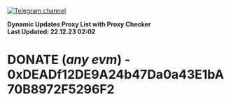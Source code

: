[![Telegram channel](https://img.shields.io/endpoint?url=https://runkit.io/damiankrawczyk/telegram-badge/branches/master?url=https://t.me/n4z4v0d)](https://t.me/n4z4v0d) 

**Dynamic Updates Proxy List with Proxy Checker**  
**Last Updated: 22.12.23 02:02**

# DONATE (_any evm_) - 0xDEADf12DE9A24b47Da0a43E1bA70B8972F5296F2

